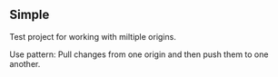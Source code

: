 Simple
----

Test project for working with miltiple origins.

Use pattern:
Pull changes from one origin and then push them to one another.
